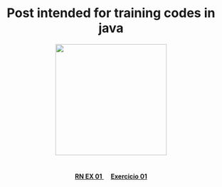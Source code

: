 <div align ="center">

<h1>Post intended for training codes in java</h1>

<img height = "250em" src="https://cdn.jsdelivr.net/gh/devicons/devicon/icons/java/java-original-wordmark.svg" />

#

[**RN EX 01** ](https://github.com/LeandroDukievicz/Exercises_JAVA/blob/main/First-Exercise/README.md)&nbsp;&nbsp;&nbsp;&nbsp;[**Exercicio 01**](https://github.com/LeandroDukievicz/Exercises_JAVA/blob/main/First-Exercise/Atv01structured.java) 
